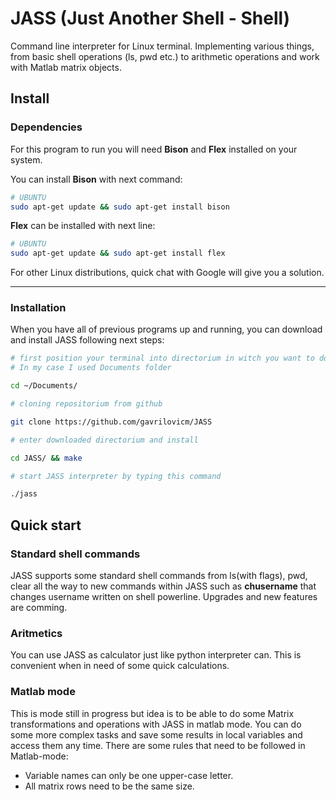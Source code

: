 # JASS (Just Another Shell - Shell)

Command line interpreter for Linux terminal. Implementing various things, from basic 
shell operations (ls, pwd etc.) to arithmetic operations and work with Matlab matrix objects.

## Install

### Dependencies

For this program to run you will need **Bison** and **Flex** installed on your system.

You can install **Bison** with next command:

```bash
# UBUNTU
sudo apt-get update && sudo apt-get install bison
```

**Flex** can be installed with next line:

```bash
# UBUNTU
sudo apt-get update && sudo apt-get install flex
```

For other Linux distributions, quick chat with Google will give you a solution.

------------- 

### Installation

When you have all of previous programs up and running, you can download and install JASS following next
steps:

```bash
# first position your terminal into directorium in witch you want to download and install JASSS
# In my case I used Documents folder

cd ~/Documents/

# cloning repositorium from github

git clone https://github.com/gavrilovicm/JASS

# enter downloaded directorium and install

cd JASS/ && make

# start JASS interpreter by typing this command

./jass

```


## Quick start

### Standard shell commands

JASS supports some standard shell commands from ls(with flags), pwd, clear all the way to new commands
within JASS such as **chusername** that changes username written on shell powerline. Upgrades and new
features are comming.

### Aritmetics

You can use JASS as calculator just like python interpreter can. This is convenient when
in need of some quick calculations.

### Matlab mode

This is mode still in progress but idea is to be able to do some Matrix transformations and operations
with JASS in matlab mode. You can do some more complex tasks and save some results in local variables
and access them any time. There are some rules that need to be followed in Matlab-mode:

- Variable names can only be one upper-case letter.
- All matrix rows need to be the same size.
